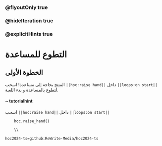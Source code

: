 ### @flyoutOnly true
### @hideIteration true
### @explicitHints true

# التطوع للمساعدة

## الخطوة الأولى
المنتج بحاجة إلى مساعدة! اسحب ``||hoc:raise hand||`` داخل ``||loops:on start||`` لتطوع بالمساعدة و بدء اللعبة.
#### ~ tutorialhint
اسحب ``||hoc:raise hand||`` داخل ``||loops:on start||`` 


```ghost
    hoc.raise_hand()
```
```template
    \\
```

```package
hoc2024-ts=github:ReWrite-Media/hoc2024-ts
```